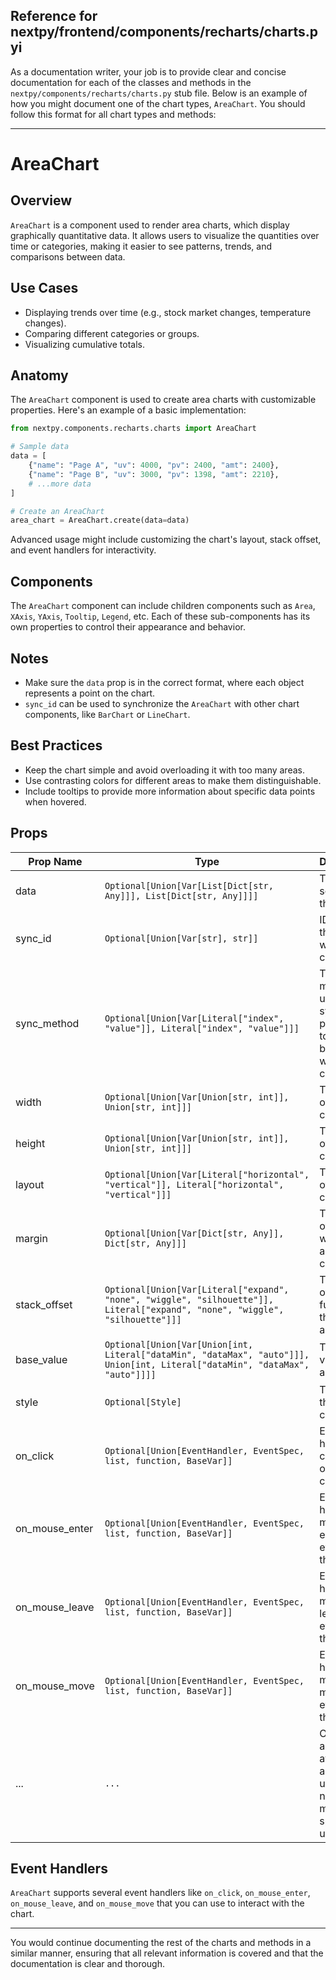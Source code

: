 ##  Reference for nextpy/frontend/components/recharts/charts.pyi

As a documentation writer, your job is to provide clear and concise documentation for each of the classes and methods in the `nextpy/components/recharts/charts.py` stub file. Below is an example of how you might document one of the chart types, `AreaChart`. You should follow this format for all chart types and methods:

---

# AreaChart

## Overview

`AreaChart` is a component used to render area charts, which display graphically quantitative data. It allows users to visualize the quantities over time or categories, making it easier to see patterns, trends, and comparisons between data.

## Use Cases

- Displaying trends over time (e.g., stock market changes, temperature changes).
- Comparing different categories or groups.
- Visualizing cumulative totals.

## Anatomy

The `AreaChart` component is used to create area charts with customizable properties. Here's an example of a basic implementation:

```python
from nextpy.components.recharts.charts import AreaChart

# Sample data
data = [
    {"name": "Page A", "uv": 4000, "pv": 2400, "amt": 2400},
    {"name": "Page B", "uv": 3000, "pv": 1398, "amt": 2210},
    # ...more data
]

# Create an AreaChart
area_chart = AreaChart.create(data=data)
```

Advanced usage might include customizing the chart's layout, stack offset, and event handlers for interactivity.

## Components

The `AreaChart` component can include children components such as `Area`, `XAxis`, `YAxis`, `Tooltip`, `Legend`, etc. Each of these sub-components has its own properties to control their appearance and behavior.

## Notes

- Make sure the `data` prop is in the correct format, where each object represents a point on the chart.
- `sync_id` can be used to synchronize the `AreaChart` with other chart components, like `BarChart` or `LineChart`.

## Best Practices

- Keep the chart simple and avoid overloading it with too many areas.
- Use contrasting colors for different areas to make them distinguishable.
- Include tooltips to provide more information about specific data points when hovered.

## Props

| Prop Name           | Type                                                  | Description                                                                                                          |
|---------------------|-------------------------------------------------------|----------------------------------------------------------------------------------------------------------------------|
| data                | `Optional[Union[Var[List[Dict[str, Any]]], List[Dict[str, Any]]]]` | The data source for the chart.                                                                                        |
| sync_id             | `Optional[Union[Var[str], str]]`                      | ID to sync this chart with other charts.                                                                             |
| sync_method         | `Optional[Union[Var[Literal["index", "value"]], Literal["index", "value"]]]` | The method used to sync the position of tooltips and brushes with other charts.                                      |
| width               | `Optional[Union[Var[Union[str, int]], Union[str, int]]]` | The width of the chart container.                                                                                     |
| height              | `Optional[Union[Var[Union[str, int]], Union[str, int]]]` | The height of the chart container.                                                                                    |
| layout              | `Optional[Union[Var[Literal["horizontal", "vertical"]], Literal["horizontal", "vertical"]]]` | The layout of the chart.                                                                                              |
| margin              | `Optional[Union[Var[Dict[str, Any]], Dict[str, Any]]]` | The sizes of whitespace around the chart.                                                                             |
| stack_offset        | `Optional[Union[Var[Literal["expand", "none", "wiggle", "silhouette"]], Literal["expand", "none", "wiggle", "silhouette"]]]` | The type of offset function for the series array.                                                                     |
| base_value          | `Optional[Union[Var[Union[int, Literal["dataMin", "dataMax", "auto"]]], Union[int, Literal["dataMin", "dataMax", "auto"]]]]` | The base value of the area.                                                                                           |
| style               | `Optional[Style]`                                      | The style of the chart component.                                                                                     |
| on_click            | `Optional[Union[EventHandler, EventSpec, list, function, BaseVar]]` | Event handler for click events on the chart.                                                                          |
| on_mouse_enter      | `Optional[Union[EventHandler, EventSpec, list, function, BaseVar]]` | Event handler for mouse enter events on the chart.                                                                    |
| on_mouse_leave      | `Optional[Union[EventHandler, EventSpec, list, function, BaseVar]]` | Event handler for mouse leave events on the chart.                                                                    |
| on_mouse_move       | `Optional[Union[EventHandler, EventSpec, list, function, BaseVar]]` | Event handler for mouse move events on the chart.                                                                     |
| ...                 | `...`                                                 | Other props are available and can be used as needed for more specific use cases.                                      |

## Event Handlers

`AreaChart` supports several event handlers like `on_click`, `on_mouse_enter`, `on_mouse_leave`, and `on_mouse_move` that you can use to interact with the chart.

---

You would continue documenting the rest of the charts and methods in a similar manner, ensuring that all relevant information is covered and that the documentation is clear and thorough.